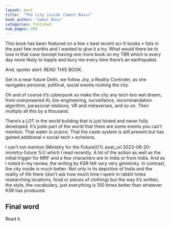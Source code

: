 ```yaml
---
layout: post
title:  "The city inside (Samit Basu)"
book_author: "Samit Basu"
categories: finished
num_pages: 260
---
```


This book has been featured on a few « best recent sci-fi books » lists in the past few months and I wanted to give it a try. What would there be to lose in that case (except having one more book on my TBR which is every day more likely to topple and bury me every time there’s an earthquake)

And, spoiler alert: READ THIS BOOK.

Set in a near future Delhi, we follow Joy, a Reality Controler, as she navigates personal, political, social events rocking the city.

Oh and of course it’s cyberpunk so make the city any tech-bro wet dream, from overpowered AI, bio-engineering, surveillance, recommandation algorithm, parasocial relations, VR and metaverses, and so on. Then multiply all this by a thousand.

There’s a LOT in the world building that is just hinted and never fully developed. It’s juste part of the world that there are some events you can’t mention. That water is scarce. That the caste system is still present but has gained additional « social-tech » echelons.

I can’t not mention [Ministry for the Future]({% post_url 2023-08-20-ministry-future %}) which I read recently. A lot of the action as well as the initial trigger for MftF and a few characters are in India or from India. And as I noted in my review, the writing by KSR felt very very gimmicky. In contrast, the city inside is much better. Not only in its depiction of India and the reality of life there (don’t ask how much time I spent in rabbit holes researching locations, food or pieces of clothing) but the way it’s written, the style, the vocabulary, just everything is 100 times better than whatever KSR has produced.

## Final word

Read it.